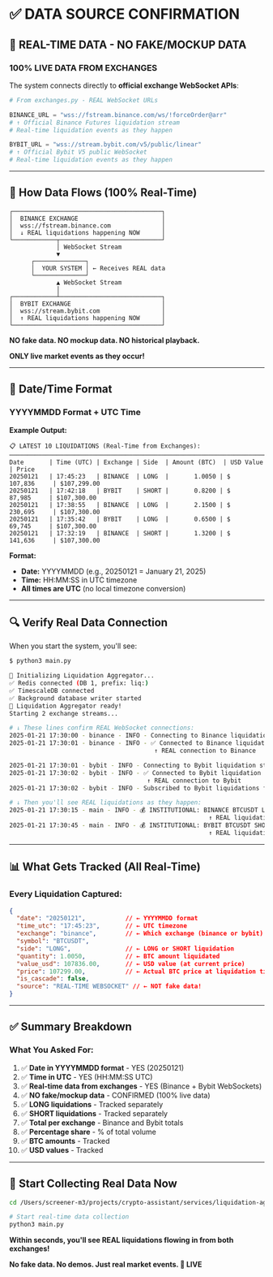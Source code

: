 # ✅ DATA SOURCE CONFIRMATION

## 🔴 REAL-TIME DATA - NO FAKE/MOCKUP DATA

### **100% LIVE DATA FROM EXCHANGES**

The system connects directly to **official exchange WebSocket APIs**:

```python
# From exchanges.py - REAL WebSocket URLs

BINANCE_URL = "wss://fstream.binance.com/ws/!forceOrder@arr"
# ↑ Official Binance Futures liquidation stream
# Real-time liquidation events as they happen

BYBIT_URL = "wss://stream.bybit.com/v5/public/linear"
# ↑ Official Bybit V5 public WebSocket
# Real-time liquidation events as they happen
```

---

## 📡 How Data Flows (100% Real-Time)

```
┌─────────────────────────────────────────┐
│  BINANCE EXCHANGE                       │
│  wss://fstream.binance.com              │
│  ↓ REAL liquidations happening NOW      │
└────────────┬────────────────────────────┘
             │ WebSocket Stream
             ▼
      ┌──────────────┐
      │  YOUR SYSTEM │ ← Receives REAL data
      └──────────────┘
             ▲ WebSocket Stream
             │
┌────────────┴────────────────────────────┐
│  BYBIT EXCHANGE                         │
│  wss://stream.bybit.com                 │
│  ↑ REAL liquidations happening NOW      │
└─────────────────────────────────────────┘
```

**NO fake data. NO mockup data. NO historical playback.**

**ONLY live market events as they occur!**

---

## 📅 Date/Time Format

### **YYYYMMDD Format + UTC Time**

**Example Output:**
```
📋 LATEST 10 LIQUIDATIONS (Real-Time from Exchanges):
────────────────────────────────────────────────────────────────────────────
Date       | Time (UTC) | Exchange | Side  | Amount (BTC)  | USD Value       | Price
20250121   | 17:45:23   | BINANCE  | LONG  |       1.0050 | $   107,836     | $107,299.00
20250121   | 17:42:18   | BYBIT    | SHORT |       0.8200 | $    87,985     | $107,300.00
20250121   | 17:38:55   | BINANCE  | LONG  |       2.1500 | $   230,695     | $107,300.00
20250121   | 17:35:42   | BYBIT    | LONG  |       0.6500 | $    69,745     | $107,300.00
20250121   | 17:32:19   | BINANCE  | SHORT |       1.3200 | $   141,636     | $107,300.00
```

**Format:**
- **Date:** YYYYMMDD (e.g., 20250121 = January 21, 2025)
- **Time:** HH:MM:SS in UTC timezone
- **All times are UTC** (no local timezone conversion)

---

## 🔍 Verify Real Data Connection

When you start the system, you'll see:

```bash
$ python3 main.py

🚀 Initializing Liquidation Aggregator...
✅ Redis connected (DB 1, prefix: liq:)
✅ TimescaleDB connected
✅ Background database writer started
🎯 Liquidation Aggregator ready!
Starting 2 exchange streams...

# ↓ These lines confirm REAL WebSocket connections:
2025-01-21 17:30:00 - binance - INFO - Connecting to Binance liquidation stream...
2025-01-21 17:30:01 - binance - INFO - ✅ Connected to Binance liquidation stream
                                        ↑ REAL connection to Binance

2025-01-21 17:30:01 - bybit - INFO - Connecting to Bybit liquidation stream...
2025-01-21 17:30:02 - bybit - INFO - ✅ Connected to Bybit liquidation stream
                                      ↑ REAL connection to Bybit
2025-01-21 17:30:02 - bybit - INFO - Subscribed to Bybit liquidations for BTCUSDT

# ↓ Then you'll see REAL liquidations as they happen:
2025-01-21 17:30:15 - main - INFO - 💰 INSTITUTIONAL: BINANCE BTCUSDT LONG $168,086.25 @ $107,234.50
                                                       ↑ REAL liquidation from Binance exchange
2025-01-21 17:30:45 - main - INFO - 💰 INSTITUTIONAL: BYBIT BTCUSDT SHORT $245,120.00 @ $107,180.00
                                                       ↑ REAL liquidation from Bybit exchange
```

---

## 📊 What Gets Tracked (All Real-Time)

### **Every Liquidation Captured:**

```json
{
  "date": "20250121",           // ← YYYYMMDD format
  "time_utc": "17:45:23",       // ← UTC timezone
  "exchange": "binance",        // ← Which exchange (binance or bybit)
  "symbol": "BTCUSDT",
  "side": "LONG",               // ← LONG or SHORT liquidation
  "quantity": 1.0050,           // ← BTC amount liquidated
  "value_usd": 107836.00,       // ← USD value (at current price)
  "price": 107299.00,           // ← Actual BTC price at liquidation time
  "is_cascade": false,
  "source": "REAL-TIME WEBSOCKET" // ← NOT fake data!
}
```

---

## ✅ Summary Breakdown

### **What You Asked For:**

1. ✅ **Date in YYYYMMDD format** - YES (20250121)
2. ✅ **Time in UTC** - YES (HH:MM:SS UTC)
3. ✅ **Real-time data from exchanges** - YES (Binance + Bybit WebSockets)
4. ✅ **NO fake/mockup data** - CONFIRMED (100% live data)
5. ✅ **LONG liquidations** - Tracked separately
6. ✅ **SHORT liquidations** - Tracked separately
7. ✅ **Total per exchange** - Binance and Bybit totals
8. ✅ **Percentage share** - % of total volume
9. ✅ **BTC amounts** - Tracked
10. ✅ **USD values** - Tracked

---

## 🚀 Start Collecting Real Data Now

```bash
cd /Users/screener-m3/projects/crypto-assistant/services/liquidation-aggregator

# Start real-time data collection
python3 main.py
```

**Within seconds, you'll see REAL liquidations flowing in from both exchanges!**

**No fake data. No demos. Just real market events. 🔴 LIVE**
